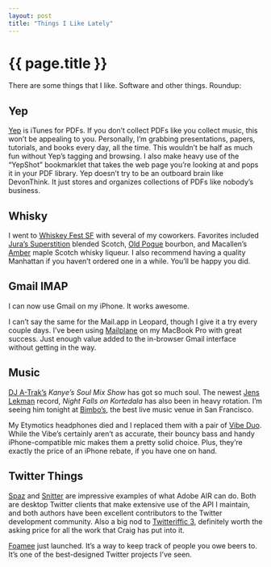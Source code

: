 ```yaml
---
layout: post
title: "Things I Like Lately"
---
```


{{ page.title }}
================

There are some things that I like. Software and other things. Roundup:

Yep
---

[Yep](http://www.ironicsoftware.com/yep/) is iTunes for PDFs. If you don’t collect PDFs like you collect music, this won’t be appealing to you. Personally, I’m grabbing presentations, papers, tutorials, and books every day, all the time. This wouldn’t be half as much fun without Yep’s tagging and browsing. I also make heavy use of the “YepShot” bookmarklet that takes the web page you’re looking at and pops it in your PDF library. Yep doesn’t try to be an outboard brain like DevonThink. It just stores and organizes collections of PDFs like nobody’s business.

Whisky
------

I went to [Whiskey Fest SF](http://www.maltadvocate.com/whiskeyfest-sf.asp) with several of my coworkers. Favorites included [Jura’s Superstition](http://www.isleofjura.com/range/detail.cfm?contentid=33) blended Scotch, [Old Pogue](http://www.oldpogue.com/) bourbon, and Macallen’s [Amber](http://www.bevmo.com/productinfo.asp?sku=00000077313&N=168+40+4294956601&Nr=Store%3A99%2C+Store%3A99&Nr=Store%3A99&area=spirits) maple Scotch whisky liqueur. I also recommend having a quality Manhattan if you haven’t ordered one in a while. You’ll be happy you did.

Gmail IMAP
----------

I can now use Gmail on my iPhone. It works awesome.

I can’t say the same for the Mail.app in Leopard, though I give it a try every couple days. I’ve been using [Mailplane]() on my MacBook Pro with great success. Just enough value added to the in-browser Gmail interface without getting in the way.

Music
-----

[DJ A-Trak’s](www.djatrak.com) *Kanye’s Soul Mix Show* has got so much soul. The newest [Jens Lekman](http://www.jenslekman.com/) record, *Night Falls on Kortedala* has also been in heavy rotation. I’m seeing him tonight at [Bimbo’s](http://www.bimbos365club.com/), the best live music venue in San Francisco.

My Etymotics headphones died and I replaced them with a pair of [Vibe Duo](http://www.v-moda.com/collection/modaphones/vibe%20duo.aspxs). While the Vibe’s certainly aren’t as accurate, their bouncy bass and handy iPhone-compatible mic makes them a pretty solid choice. Plus, they’re exactly the price of an iPhone rebate, if you have one on hand.

Twitter Things
--------------

[Spaz](http://funkatron.com/spaz) and [Snitter](http://snook.ca/snitter/) are impressive examples of what Adobe AIR can do. Both are desktop Twitter clients that make extensive use of the API I maintain, and both authors have been excellent contributors to the Twitter development community. Also a big nod to [Twitteriffic 3](http://iconfactory.com/software/twitterrific), definitely worth the asking price for all the work that Craig has put into it.

[Foamee](http://www.foamee.com/) just launched. It’s a way to keep track of people you owe beers to. It’s one of the best-designed Twitter projects I’ve seen.
